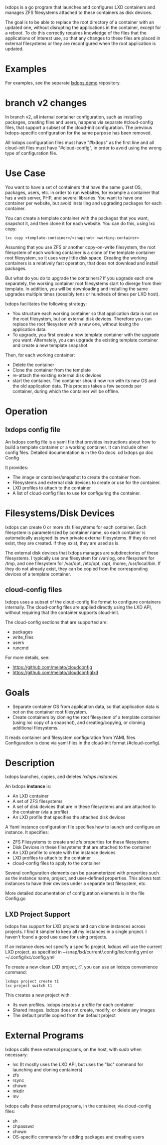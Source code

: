 lxdops is a go program that launches and configures LXD containers
and manages ZFS filesystems attached to these containers as disk devices.

The goal is to be able to replace the root directory of a container with an updated one, without disrupting the applications in the container, except for a reboot.  To do this correctly requires knowledge of the files that the applications of interest use, so that
any changes to these files are placed in external filesystems or they are reconfigured when the root application is updated.

# Examples
For examples, see the separate [lxdops.demo](https://github.com/lxdops.demo) repository.

# branch v2 changes
In branch v2, all internal container configuration, such as installing packages, creating files and users,
happens via separate #cloud-config files, that support a subset of the cloud-init configuration.
The previous lxdops-specific configuration for the same purpose has been removed.

All lxdops configuration files must have "#lxdops" as the first line and all cloud-init files must have "#cloud-config",
in order to avoid using the wrong type of configuration file.

# Use Case
You want to have a set of containers that have the same guest OS, packages, users, etc.
in order to run websites, for example a container that has a web server, PHP, and several libraries.
You want to have one container per website, but avoid installing and upgrading packages for each container.

You can create a template container with the packages that you want, snapshot it, and then clone it for each website.
You can do this, using lxc copy:
```
lxc copy <template-container>/<snapshot> <working-container>
```
Assuming that you use ZFS or another copy-on-write filesystem, the root filesystem of each working container is a clone of the template container root filesystem, so it uses very little disk space.  Creating the working containers is a relatively fast operation, that does not download and install packages.

But what do you do to upgrade the containers?  If you upgrade each one separately, the working container root filesystems start to diverge from their template.  In addition, you will be downloading and installing the same upgrades multiple times (possibly tens or hundreds of times per LXD host).

lxdops facilitates the following strategy:
- You structure each working container so that application data is not on the root filesystem, but on external disk devices.  Therefore you can replace the root filesystem with a new one, without losing the application data.
- To upgrade, you first create a new template container with the upgrade you want.  Alternately, you can upgrade the existing template container and create a new template snapshot.

Then, for each working container:
- Delete the container
- Clone the container from the template
- re-attach the existing external disk devices
- start the container.  The container should now run with its new OS and the old application data.
This process takes a few seconds per container, during which the container will be offline.

# Operation
## lxdops config file
An lxdops config file is a yaml file that provides instructions about how to build
a template container or a working container.  It can include other config files.
Detailed documentation is in the Go docs:
	cd lxdops
	go doc Config
	
It provides:
- The image or container/snapshot to create the container from.
- Filesystems and external disk devices to create or use for the container.
- LXD profiles to attach to the container
- A list of cloud-config files to use for configuring the container.

# Filesystems/Disk Devices
lxdops can create 0 or more zfs filesystems for each container.
Each filesystem is parameterized by container name, so each container is automatically assigned its own private external filesystems.
If they do not exist, they are created.  If they exist, they are used as is.

The external disk devices that lxdops manages are subdirectories of these filesystems. 
I typically use one filesystem for /var/log, one filesystem for /tmp,
and one filesystem for /var/opt, /etc/opt, /opt, /home, /usr/local/bin.
If they do not already exist, they can be copied from the corresponding devices of a template container.

## cloud-config files
lxdops uses a subset of the cloud-config file format to configure containers internally.
The cloud-config files are applied directly using the LXD API,
without requiring that the container supports cloud-init.

The cloud-config sections that are supported are:
- packages
- write_files
- users
- runcmd

For more details, see:
- https://github.com/melato/cloudconfig
- https://github.com/melato/cloudconfiglxd

# Goals
- Separate container OS from application data, so that application data
is not on the container root filesystem.
- Create containers by cloning the root filesystem of a template container
(using lxc copy of a snapshot), and creating/copying, or cloninig additional filesystems.

It reads container and filesystem configuration from YAML files.
Configuration is done via yaml files in the cloud-init format (#cloud-config).

# Description

lxdops launches, copies, and deletes *lxdops instances*.

An lxdops **instance** is:
- An LXD container
- A set of ZFS filesystems
- A set of disk devices that are in these filesystems and are attached to the container (via a profile)
- An LXD profile that specifies the attached disk devices

A Yaml instance configuration file specifies how to launch and configure an instance.  It specifies:
- ZFS Filesystems to create and zfs properties for these filesystems
- Disk Devices in these filesystems that are attached to the container
- An LXD profile to create with the instance devices
- LXD profiles to attach to the container
- cloud-config files to apply to the container

Several configuration elements can be parameterized with properties such as the instance name, project, and user-defined properties.
This allows test instances to have their devices under a separate test filesystem, etc.

More detailed documentation of configuration elements is in the file Config.go

## LXD Project Support

lxdops has support for LXD projects and can clone instances across projects.
I find it simpler to keep all my instances in a single project.
I haven't found a good use case for using projects.


If an instance does not specify a specific project, lxdops will use the current LXD project, as specified in ~/snap/lxd/current/.config/lxc/config.yml or ~/.config/lxc/config.yml

To create a new clean LXD project, *t1*, you can use an lxdops convenience command:
```
lxdops project create t1
lxc project switch t1
```
This creates a new project with:
- Its own profiles.  lxdops creates a profile for each container
- Shared images.  lxdops does not create, modify, or delete any images
- The default profile copied from the default project


# External Programs

lxdops calls these external programs, on the host, with *sudo* when necessary:
- lxc (It mostly uses the LXD API, but uses the "lxc" command for launching and cloning containers)
- zfs
- rsync
- chown
- mkdir
- mv

lxdops calls these external programs, in the container, via cloud-config files:
- sh
- chpasswd
- chown
- OS-specific commands for adding packages and creating users

